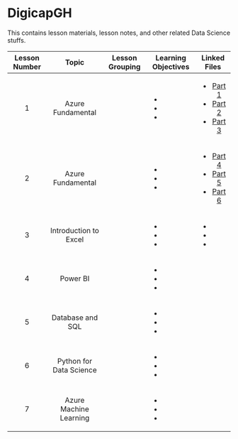 # DigicapGH
This contains lesson materials, lesson notes, and other related Data Science stuffs.

| Lesson Number | Topic | Lesson Grouping | Learning Objectives | Linked Files |
| :-----: | :-----: | :-----: | :-----: | :-----: |
| 1 | Azure Fundamental |  | <ul><li> </li><li> </li><li> </li></ul> | <ul><li>[Part 1](https://docs.microsoft.com/en-us/learn/paths/az-900-describe-cloud-concepts/)</li><li>[Part 2](https://docs.microsoft.com/en-us/learn/paths/az-900-describe-core-azure-services/)</li><li>[Part 3](https://docs.microsoft.com/en-us/learn/paths/az-900-describe-core-solutions-management-tools-azure/)</li></ul> |
| 2 | Azure Fundamental |  | <ul><li> </li><li> </li><li> </li></ul> | <ul><li>[Part 4](https://docs.microsoft.com/en-us/learn/paths/az-900-describe-general-security-network-security-features/)</li><li>[Part 5](https://docs.microsoft.com/en-us/learn/paths/az-900-describe-identity-governance-privacy-compliance-features/)</li><li>[Part 6](https://docs.microsoft.com/en-us/learn/paths/az-900-describe-azure-cost-management-service-level-agreements/)</li></ul> |
| 3 | Introduction to Excel |  | <ul><li> </li><li> </li><li> </li></ul> | <ul><li>[]()</li><li>[]()</li><li>[]()</li></ul> |
| 4 | Power BI |  | <ul><li> </li><li> </li><li> </li></ul> |  |
| 5 | Database and SQL |  | <ul><li> </li><li> </li><li> </li></ul> |  |
| 6 | Python for Data Science |  | <ul><li> </li><li> </li><li> </li></ul> |  |
| 7 | Azure Machine Learning  |  | <ul><li> </li><li> </li><li> </li></ul> |  |
